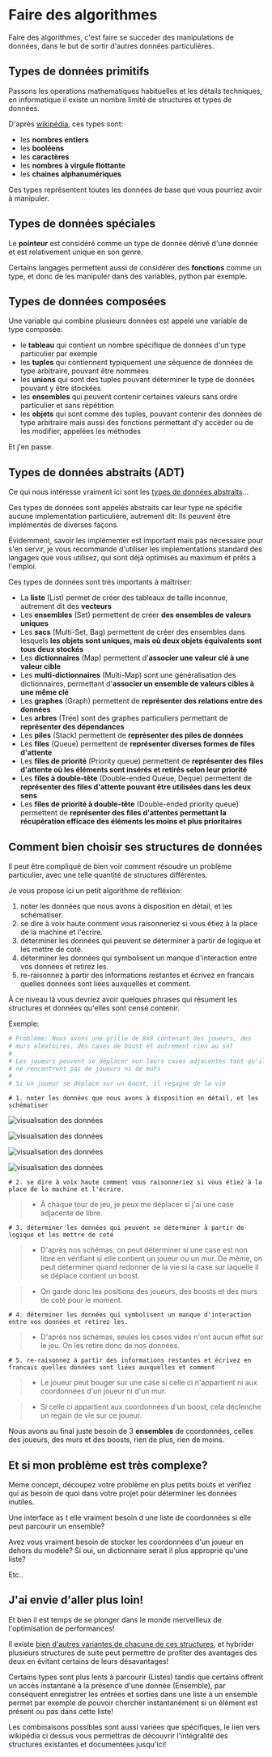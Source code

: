 # Faire des algorithmes
Faire des algorithmes, c'est faire se succeder des manipulations de données, dans le but de sortir d'autres données particulières.


## Types de données primitifs

Passons les operations mathematiques habituelles et les détails techniques, en informatique il existe un nombre limité de structures et types de données.



D'après [wikipédia](https://en.wikipedia.org/wiki/Data_type), ces types sont:

- les **nombres entiers**
- les **booléens**
- les **caractères**
- les **nombres à virgule flottante**
- les **chaines alphanumériques**

Ces types représentent toutes les données de base que vous pourriez avoir à manipuler.

## Types de données spéciales

Le **pointeur** est considéré comme un type de donnée dérivé d'une donnée et est relativement unique en son genre.

Certains langages permettent aussi de considérer des **fonctions** comme un type, et donc de les manipuler dans des variables, python par exemple.


## Types de données composées


Une variable qui combine plusieurs données est appelé une variable de type composée:

- le **tableau** qui contient un nombre spécifique de données d'un type particulier par exemple
- les **tuples** qui contiennent typiquement une séquence de données de type arbitraire, pouvant être nommées
- les **unions** qui sont des tuples pouvant déterminer le type de données pouvant y être stockées
- les **ensembles** qui peuvent contenir certaines valeurs sans ordre particulier et sans répétition
- les **objets** qui sont comme des tuples, pouvant contenir des données de type arbitraire mais aussi des fonctions permettant d'y accèder ou de les modifier, appelées les méthodes

Et j'en passe.

## Types de données abstraits (ADT)

Ce qui nous intéresse vraiment ici sont les [types de données abstraits](https://en.wikipedia.org/wiki/Abstract_data_type#Examples_2)...

Ces types de données sont appelés abstraits car leur type ne spécifie aucune implementation particulière, autrement dit: Ils peuvent être implémentés de diverses façons.

Évidemment, savoir les implémenter est important mais pas nécessaire pour s'en servir, je vous recommande d'utiliser les implementations standard des langages que vous utilisez, qui sont déjà optimisés au maximum et prêts à l'emploi.

Ces types de données sont très importants à maîtriser:

- La **liste** (List) permet de créer des tableaux de taille inconnue, autrement dit des **vecteurs**
- Les **ensembles** (Set) permettent de créer **des ensembles de valeurs uniques**
- Les **sacs** (Multi-Set, Bag) permettent de créer des ensembles dans lesquels **les objets sont uniques, mais où deux objets équivalents sont tous deux stockés**
- Les **dictionnaires** (Map) permettent d'**associer une valeur clé à une valeur cible**
- Les **multi-dictionnaires** (Multi-Map) sont une généralisation des dictionnaires, permettant d'**associer un ensemble de valeurs cibles à une même clé**
- Les **graphes** (Graph) permettent de **représenter des relations entre des données**
- Les **arbres** (Tree) sont des graphes particuliers permettant de **représenter des dépendances**
- Les **piles** (Stack) permettent de **représenter des piles de données**
- Les **files** (Queue) permettent de **représenter diverses formes de files d'attente**
- Les **files de priorité** (Priority queue) permettent de **représenter des files d'attente où les éléments sont insérés et retirés selon leur priorité**
- Les **files à double-tête** (Double-ended Queue, Deque) permettent de **représenter des files d'attente pouvant être utilisées dans les deux sens**
- Les **files de priorité à double-tête** (Double-ended priority queue) permettent de **représenter des files d'attentes permettant la récupération efficace des éléments les moins et plus prioritaires**

## Comment bien choisir ses structures de données

Il peut être compliqué de bien voir comment résoudre un problème particulier, avec une telle quantité de structures différentes.

Je vous propose ici un petit algorithme de refléxion:

1. noter les données que nous avons à disposition en détail, et les schématiser.
2. se dire à voix haute comment vous raisonneriez si vous étiez à la place de la machine et l'écrire.
3. déterminer les données qui peuvent se déterminer à partir de logique et les mettre de coté.
4. déterminer les données qui symbolisent un manque d'interaction entre vos données et retirez les.
5. re-raisonnez à partir des informations restantes et écrivez en francais quelles données sont liées auxquelles et comment.

À ce niveau là vous devriez avoir quelques phrases qui résument les structures et données qu'elles sont censé contenir.

Exemple:
```python
# Problême: Nous avons une grille de 8x8 contenant des joueurs, des
# murs aléatoires, des cases de boost et autrement rien au sol
#
# Les joueurs peuvent se déplacer sur leurs cases adjacentes tant qu'ils
# ne rencontrent pas de joueurs ni de murs
#
# Si un joueur se déplace sur un boost, il regagne de la vie
```
```
# 1. noter les données que nous avons à disposition en détail, et les schématiser
```
![visualisation des données](../pics/algo_1.PNG)

![visualisation des données](../pics/algo_1b.PNG)

![visualisation des données](../pics/algo_2.PNG)

![visualisation des données](../pics/algo_3.PNG)

```
# 2. se dire à voix haute comment vous raisonneriez si vous étiez à la place de la machine et l'écrire.
```
> - À chaque tour de jeu, je peux me déplacer si j'ai une case adjacente de libre.

```
# 3. déterminer les données qui peuvent se déterminer à partir de logique et les mettre de coté
```
> - D'après nos schémas, on peut déterminer si une case est non libre en vérifiant si elle contient un joueur ou un mur.
De même, on peut déterminer quand redonner de la vie si la case sur laquelle il se déplace contient un boost.

> - On garde donc les positions des joueurs, des boosts et des murs de coté pour le moment.

```
# 4. déterminer les données qui symbolisent un manque d'interaction entre vos données et retirez les.
```
> - D'après nos schémas, seules les cases vides n'ont aucun effet sur le jeu. On les retire donc de nos données.

```
# 5. re-raisonnez à partir des informations restantes et écrivez en francais quelles données sont liées auxquelles et comment
```
> - Le joueur peut bouger sur une case si celle ci n'appartient ni aux coordonnées d'un joueur ni d'un mur.

> - Si celle ci appartient aux coordonnées d'un boost, cela déclenche un regain de vie sur ce joueur.

Nous avons au final juste besoin de 3 **ensembles** de coordonnées, celles des joueurs, des murs et des boosts, rien de plus, rien de moins.

## Et si mon problème est très complexe?

Meme concept, découpez votre problème en plus petits bouts et vérifiez qui as besoin de quoi dans votre projet pour déterminer les données inutiles.

Une interface as t elle vraiment besoin d une liste de coordonnées si elle peut parcourir un ensemble?

Avez vous vraiment besoin de stocker les coordonnées d'un joueur en dehors du modèle?
Si oui, un dictionnaire serait il plus approprié qu'une liste?

Etc..

## J'ai envie d'aller plus loin!

Et bien il est temps de se plonger dans le monde merveilleux de l'optimisation de performances!

Il existe [bien d'autres variantes de chacune de ces structures](https://en.wikipedia.org/wiki/List_of_data_structures), et hybrider plusieurs structures de suite peut permettre de profiter des avantages des deux en évitant certains de leurs désavantages!

Certains types sont plus lents à parcourir (Listes) tandis que certains offrent un accès instantané à la présence d'une donnée (Ensemble), par conséquent enregistrer les entrées et sorties dans une liste à un ensemble permet par exemple de pouvoir chercher instantanément si un élément est présent ou pas dans cette liste!

Les combinaisons possibles sont aussi variées que spécifiques, le lien vers wikipédia ci dessus vous permettras de découvrir l'intégralité des structures existantes et documentées jusqu'ici!
